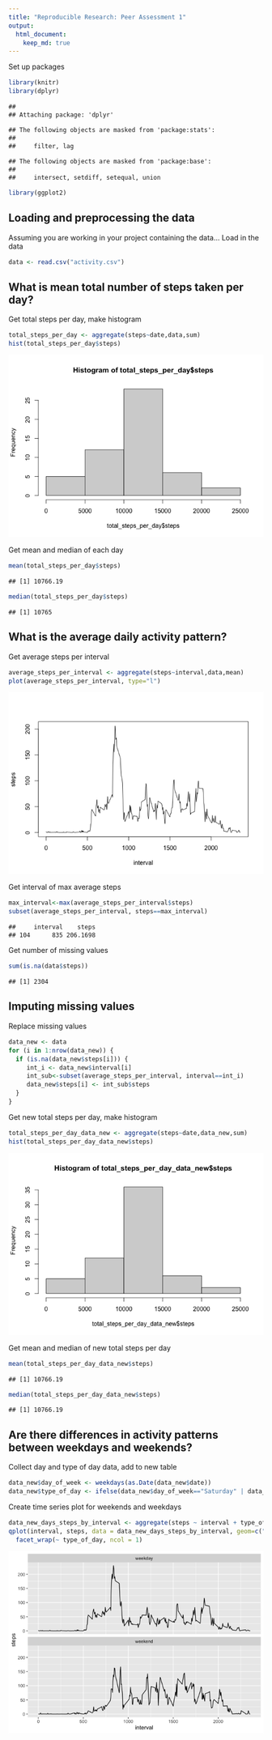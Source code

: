 ```yaml
---
title: "Reproducible Research: Peer Assessment 1"
output: 
  html_document:
    keep_md: true
---
```

Set up packages

```r
library(knitr)
library(dplyr)
```

```
## 
## Attaching package: 'dplyr'
```

```
## The following objects are masked from 'package:stats':
## 
##     filter, lag
```

```
## The following objects are masked from 'package:base':
## 
##     intersect, setdiff, setequal, union
```

```r
library(ggplot2)
```


## Loading and preprocessing the data
Assuming you are working in your project containing the data...
Load in the data

```r
data <- read.csv("activity.csv")
```


## What is mean total number of steps taken per day?
Get total steps per day, make histogram

```r
total_steps_per_day <- aggregate(steps~date,data,sum)
hist(total_steps_per_day$steps)
```

![](PA1_template_files/figure-html/unnamed-chunk-3-1.png)<!-- -->

Get mean and median of each day

```r
mean(total_steps_per_day$steps)
```

```
## [1] 10766.19
```

```r
median(total_steps_per_day$steps)
```

```
## [1] 10765
```



## What is the average daily activity pattern?
Get average steps per interval

```r
average_steps_per_interval <- aggregate(steps~interval,data,mean)
plot(average_steps_per_interval, type="l")
```

![](PA1_template_files/figure-html/unnamed-chunk-5-1.png)<!-- -->

Get interval of max average steps

```r
max_interval<-max(average_steps_per_interval$steps)
subset(average_steps_per_interval, steps==max_interval)
```

```
##     interval    steps
## 104      835 206.1698
```

Get number of missing values

```r
sum(is.na(data$steps))
```

```
## [1] 2304
```


## Imputing missing values
Replace missing values

```r
data_new <- data
for (i in 1:nrow(data_new)) {
  if (is.na(data_new$steps[i])) {
     int_i <- data_new$interval[i]
     int_sub<-subset(average_steps_per_interval, interval==int_i)
     data_new$steps[i] <- int_sub$steps
  }
}
```


Get new total steps per day, make histogram

```r
total_steps_per_day_data_new <- aggregate(steps~date,data_new,sum)
hist(total_steps_per_day_data_new$steps)
```

![](PA1_template_files/figure-html/unnamed-chunk-9-1.png)<!-- -->

Get mean and median of new total steps per day

```r
mean(total_steps_per_day_data_new$steps)
```

```
## [1] 10766.19
```

```r
median(total_steps_per_day_data_new$steps)
```

```
## [1] 10766.19
```


## Are there differences in activity patterns between weekdays and weekends?
Collect day and type of day data, add to new table

```r
data_new$day_of_week <- weekdays(as.Date(data_new$date))
data_new$type_of_day <- ifelse(data_new$day_of_week=="Saturday" | data_new$day_of_week=="Sunday", "weekend", "weekday")
```

Create time series plot for weekends and weekdays

```r
data_new_days_steps_by_interval <- aggregate(steps ~ interval + type_of_day, data_new, mean)
qplot(interval, steps, data = data_new_days_steps_by_interval, geom=c("line")) + 
  facet_wrap(~ type_of_day, ncol = 1)
```

![](PA1_template_files/figure-html/unnamed-chunk-12-1.png)<!-- -->
